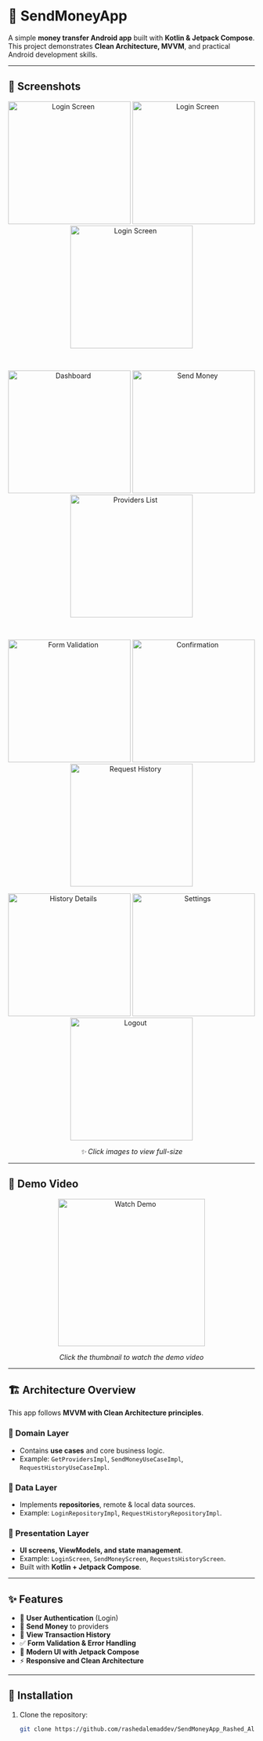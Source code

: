 # 💸 SendMoneyApp

A simple **money transfer Android app** built with **Kotlin & Jetpack Compose**.  
This project demonstrates **Clean Architecture, MVVM**, and practical Android development skills.

---

## 📸 Screenshots

<p align="center">
  <img src="screenshots/Screenshot_20250824_141052.jpg" alt="Login Screen" width="250"/>
  <img src="screenshots/Screenshot_20250824_141114.jpg" alt="Login Screen" width="250"/>
  <img src="screenshots/Screenshot_20250824_141141.jpg" alt="Login Screen" width="250"/>
</p>
<br/>
<p align="center">
  <img src="screenshots/Screenshot_20250824_141145.jpg" alt="Dashboard" width="250"/>
  <img src="screenshots/Screenshot_20250824_141153.jpg" alt="Send Money" width="250"/>
  <img src="screenshots/Screenshot_20250824_141159.jpg" alt="Providers List" width="250"/>
</p>
<br/>
<p align="center">
  <img src="screenshots/Screenshot_20250824_141206.jpg" alt="Form Validation" width="250"/>
  <img src="screenshots/Screenshot_20250824_141211.jpg" alt="Confirmation" width="250"/>
  <img src="screenshots/Screenshot_20250824_141233.jpg" alt="Request History" width="250"/>
</p>

<p align="center">
  <img src="screenshots/Screenshot_20250824_141239.jpg" alt="History Details" width="250"/>
  <img src="screenshots/Screenshot_20250824_141246.jpg" alt="Settings" width="250"/>
  <img src="screenshots/Screenshot_20250824_141304.jpg" alt="Logout" width="250"/>
</p>

<p align="center"><i>✨ Click images to view full-size</i></p>

---

## 🎥 Demo Video

<p align="center">
  <a href="https://drive.google.com/file/d/1dHluUua4I2djH5uBd52s_nXoIze1IzWt/view">
    <img src="screenshots/Screenshot_20250824_141052.jpg" alt="Watch Demo" width="300"/>
  </a>
</p>

<p align="center"><i>Click the thumbnail to watch the demo video</i></p>

---

## 🏗 Architecture Overview

This app follows **MVVM with Clean Architecture principles**.

### 🔹 Domain Layer
- Contains **use cases** and core business logic.  
- Example: `GetProvidersImpl`, `SendMoneyUseCaseImpl`, `RequestHistoryUseCaseImpl`.

### 🔹 Data Layer
- Implements **repositories**, remote & local data sources.  
- Example: `LoginRepositoryImpl`, `RequestHistoryRepositoryImpl`.

### 🔹 Presentation Layer
- **UI screens, ViewModels, and state management**.  
- Example: `LoginScreen`, `SendMoneyScreen`, `RequestsHistoryScreen`.  
- Built with **Kotlin + Jetpack Compose**.  

---

## ✨ Features

- 🔑 **User Authentication** (Login)  
- 💸 **Send Money** to providers  
- 📜 **View Transaction History**  
- ✅ **Form Validation & Error Handling**  
- 📱 **Modern UI with Jetpack Compose**  
- ⚡ **Responsive and Clean Architecture**  

---

## 🚀 Installation

1. Clone the repository:
   ```bash
   git clone https://github.com/rashedalemaddev/SendMoneyApp_Rashed_Alemad.git
